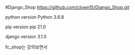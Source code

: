 #Django_Shop
https://github.com/clown15/Django_Shop.git

python version
Python 3.6.8

pip version
pip 21.0

django version
3.1.5

fc_shop는 강의보면서
